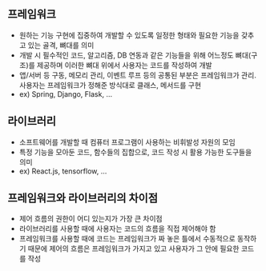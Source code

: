 ## 프레임워크

- 원하는 기능 구현에 집중하여 개발할 수 있도록 일정한 형태와 필요한 기능을 갖추고 있는 골격, 뼈대를 의미
- 개발 시 필수적인 코드, 알고리즘, DB 연동과 같은 기능들을 위해 어느정도 뼈대(구조)를 제공하며 이러한 뼈대 위에서 사용자는 코드를 작성하여 개발
- 앱/서버 등 구동, 메모리 관리, 이벤트 루프 등의 공통된 부분은 프레임워크가 관리. 사용자는 프레임워크가 정해준 방식대로 클래스, 메서드를 구현
- ex) Spring, Django, Flask, …

## 라이브러리

- 소프트웨어를 개발할 때 컴퓨터 프로그램이 사용하는 비휘발성 자원의 모임
- 특정 기능을 모아둔 코드, 함수들의 집합으로, 코드 작성 시 활용 가능한 도구들을 의미
- ex) React.js, tensorflow, …

## 프레임워크와 라이브러리의 차이점

- 제어 흐름의 권한이 어디 있는지가 가장 큰 차이점
- 라이브러리를 사용할 때에 사용자는 코드의 흐름을 직접 제어해야 함
- 프레임워크를 사용할 때에 코드는 프레임워크가 짜 놓은 틀에서 수동적으로 동작하기 때문에 제어의 흐름은 프레임워크가 가지고 있고 사용자가 그 안에 필요한 코드를 작성